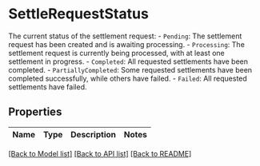 # SettleRequestStatus

The current status of the settlement request: - `Pending`: The settlement request has been created and is awaiting processing. - `Processing`: The settlement request is currently being processed, with at least one settlement in progress. - `Completed`: All requested settlements have been completed. - `PartiallyCompleted`: Some requested settlements have been completed successfully, while others have failed. - `Failed`: All requested settlements have failed. 

## Properties

Name | Type | Description | Notes
------------ | ------------- | ------------- | -------------

[[Back to Model list]](../README.md#documentation-for-models) [[Back to API list]](../README.md#documentation-for-api-endpoints) [[Back to README]](../README.md)


